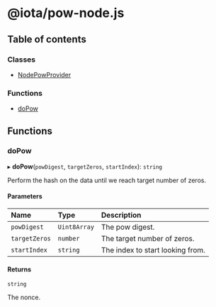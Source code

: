 # @iota/pow-node.js

## Table of contents

### Classes

- [NodePowProvider](classes/NodePowProvider.md)

### Functions

- [doPow](api_ref.md#dopow)

## Functions

### doPow

▸ **doPow**(`powDigest`, `targetZeros`, `startIndex`): `string`

Perform the hash on the data until we reach target number of zeros.

#### Parameters

| Name | Type | Description |
| :------ | :------ | :------ |
| `powDigest` | `Uint8Array` | The pow digest. |
| `targetZeros` | `number` | The target number of zeros. |
| `startIndex` | `string` | The index to start looking from. |

#### Returns

`string`

The nonce.
